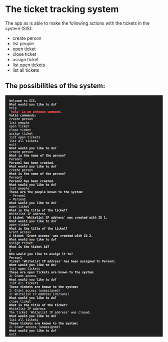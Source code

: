 # The ticket tracking system

The app as is able to make the following actions with the tickets in the system (SIS):
  * create person
  * list people
  * open ticket
  * close ticket
  * assign ticket
  * list open tickets
  * list all tickets

## The possibilities of the system:
![The example](/images/view.png)

